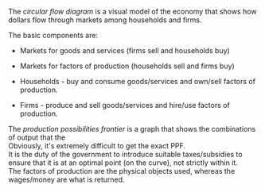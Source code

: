 ---
---

The _circular flow diagram_ is a visual model of the economy that shows how dollars flow through markets among households and firms.

The basic components are:

* Markets for goods and services (firms sell and households buy)
* Markets for factors of production (households sell and firms buy)

* Households - buy and consume goods/services and own/sell factors of production.
* Firms - produce and sell goods/services and hire/use factors of production.

The _production possibilities frontier_ is a graph that shows the combinations of output that the     
Obviously, it's extremely difficult to get the exact PPF.     
It is the duty of the government to introduce suitable taxes/subsidies to ensure that it is at an optimal point (on the curve), not strictly within it.    
The factors of production are the physical objects used, whereas the wages/money are what is returned.